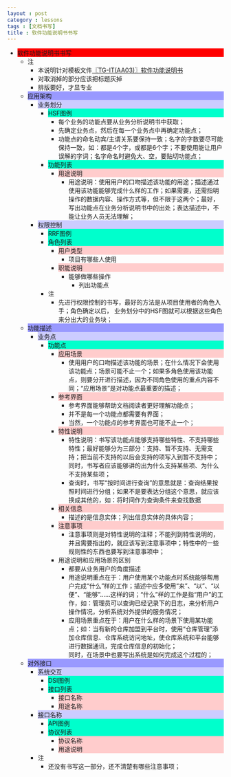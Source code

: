 ```yaml
---
layout : post
category : lessons
tags : [文档书写]
title : 软件功能说明书书写
---
```


<div><ul>
	<li><div style="background-color:#ff0000;">软件功能说明书书写</div>
		<ul>
	<li><div>注</div>
		<ul>
	<li><div>本说明针对模板文件<a href="http://vdisk.weibo.com/s/mtOTA/">〖TG-IT(AA03)〗软件功能说明书</a></div></li>
	<li><div>对取消掉的部分应该把标题灰掉</div></li>
	<li><div>排版要好，才显专业</div></li></ul></li>
	<li><div style="background-color:#9999ff;">应用架构</div>
		<ul>
	<li><div style="background-color:#ccccff;">业务划分</div>
		<ul>
	<li><div style="background-color:#00ffcc;">HSF图例</div>
		<ul>
	<li><div>每个业务的功能点要从业务分析说明书中获取；</div></li>
	<li><div>先确定业务点，然后在每一个业务点中再确定功能点；</div></li>
	<li><div>功能点的命名动宾/主谓关系要保持一致；名字的字数要尽可能保持一致，如：都是4个字，或都是6个字；不要使用能让用户误解的字词；名字命名时避免大、空，要贴切功能点；</div></li></ul></li>
	<li><div style="background-color:#00ffcc;">功能列表</div>
		<ul>
	<li><div style="background-color:#ffcccc;">用途说明</div>
		<ul>
	<li><div>用途说明：使用用户的口吻描述该功能的用途；描述通过使用该功能能够完成什么样的工作；如果需要，还需指明操作的数据内容、操作方式等，但不限于这两个；最好，写出功能点在业务分析说明书中的出处；表达描述中，不能让业务人员无法理解；</div></li></ul></li></ul></li></ul></li>
	<li><div style="background-color:#ccccff;">权限控制</div>
		<ul>
	<li><div style="background-color:#00ffcc;">RRF图例</div></li>
	<li><div style="background-color:#00ffcc;">角色列表</div>
		<ul>
	<li><div style="background-color:#ffcccc;">用户类型</div>
		<ul>
	<li><div>项目有哪些人使用</div></li></ul></li>
	<li><div style="background-color:#ffcccc;">职能说明</div>
		<ul>
	<li><div>能够做哪些操作</div>
		<ul>
	<li><div>列出功能点</div></li></ul></li></ul></li></ul></li>
	<li><div>注</div>
		<ul>
	<li><div>先进行权限控制的书写，最好的方法是从项目使用者的角色入手；角色确定以后， 业务划分中的HSF图就可以根据这些角色来分出大的业务块；</div></li></ul></li></ul></li></ul></li>
	<li><div style="background-color:#9999ff;">功能描述</div>
		<ul>
	<li><div style="background-color:#ccccff;">业务点</div>
		<ul>
	<li><div style="background-color:#00ffcc;">功能点</div>
		<ul>
	<li><div style="background-color:#ffcccc;">应用场景</div>
		<ul>
	<li><div>使用用户的口吻描述该功能的场景；在什么情况下会使用该功能点；场景可能不止一个；如果多角色使用该功能点，则要分开进行描述，因为不同角色使用的重点内容不同；“应用场景”是对功能点最重要的描述；</div></li></ul></li>
	<li><div style="background-color:#ffcccc;">参考界面</div>
		<ul>
	<li><div>参考界面能够帮助文档阅读者更好理解功能点；</div></li>
	<li><div>并不是每一个功能点都需要有界面；</div></li>
	<li><div>当然，一个功能点的参考界面也可能不止一个；</div></li></ul></li>
	<li><div style="background-color:#ffcccc;">特性说明</div>
		<ul>
	<li><div>特性说明：书写该功能点能够支持哪些特性、不支持哪些特性；最好能够分为三部分：支持、暂不支持、无需支持；把当前不支持的以后会支持的项写入到暂不支持中；同时，书写者应该能够讲的出为什么支持某些项、为什么不支持某些项；</div></li>
	<li><div>查询时，书写“按时间进行查询”的意思就是：查询结果按照时间进行分组；如果不是要表达分组这个意思，就应该换成其他的，如：将时间作为查询条件来查找数据</div></li></ul></li>
	<li><div style="background-color:#ffcccc;">相关信息</div>
		<ul>
	<li><div>描述的是信息实体；列出信息实体的具体内容；</div></li></ul></li>
	<li><div style="background-color:#ffcccc;">注意事项</div>
		<ul>
	<li><div>注意事项则是对特性说明的注释；不能列到特性说明的，并且需要指出的，就应该写到注意事项中；特性中的一些规则性的东西也要写到注意事项中；</div></li></ul></li>
	<li><div> 用途说明和应用场景的区别</div>
		<ul>
	<li><div>都要从业务用户的角度描述</div></li>
	<li><div>用途说明重点在于：用户使用某个功能点时系统能够帮用户完成“什么”样的工作；描述中应多使用“来”、“以”、“以便”、“能够”……这样的词；“什么”样的工作是指“用户”的工作，如：管理员可以查询已经记录下的日志，来分析用户操作情况，分析系统对外提供的服务情况；</div></li>
	<li><div>应用场景重点在于：用户在什么样的场景下使用某功能点；如：当有新的仓库加盟到平台时，使用“仓库管理”添加仓库信息、仓库系统访问地址，使仓库系统和平台能够进行数据通讯，完成仓库信息的初始化；<br/>同时，在场景中也要写出系统是如何完成这个过程的；</div></li></ul></li></ul></li></ul></li></ul></li>
	<li><div style="background-color:#9999ff;">对外接口</div>
		<ul>
	<li><div style="background-color:#ccccff;">系统交互</div>
		<ul>
	<li><div style="background-color:#00ffcc;">DSI图例</div></li>
	<li><div style="background-color:#00ffcc;">接口列表</div>
		<ul>
	<li><div style="background-color:#ffcccc;">接口名称</div></li>
	<li><div style="background-color:#ffcccc;">用途名称</div></li></ul></li></ul></li>
	<li><div style="background-color:#ccccff;">接口名称</div>
		<ul>
	<li><div style="background-color:#00ffcc;">API图例</div></li>
	<li><div style="background-color:#00ffcc;">协议列表</div>
		<ul>
	<li><div style="background-color:#ffcccc;">协议名称</div></li>
	<li><div style="background-color:#ffcccc;">用途说明</div></li></ul></li></ul></li>
	<li><div>注</div>
		<ul>
	<li><div>还没有书写这一部分，还不清楚有哪些注意事项；</div></li></ul></li></ul></li></ul></li></ul></div>